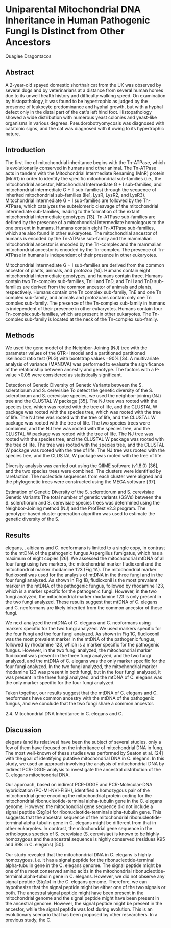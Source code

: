 # Uniparental Mitochondrial DNA Inheritance in Human Pathogenic Fungi Is Distinct from Other Ancestors
Quaglee Dragontacos


## Abstract
A 2-year-old spayed domestic shorthair cat from the UK was observed by several dogs and by veterinarians at a distance from several human homes due to its unwell health history and difficulty walking speed. On examination by histopathology, it was found to be hypertrophic as judged by the presence of leukocyte predominance and hyphal growth, but with a hyphal defect only in the distal part of the cat's left hind foot. Histopathology showed a wide distribution with numerous yeast colonies and yeast-like organisms in various degrees. Pseudorobotryomycosis was diagnosed with catatonic signs, and the cat was diagnosed with it owing to its hypertrophic nature.


## Introduction
The first line of mitochondrial inheritance begins with the Tn-ATPase, which is evolutionarily conserved in humans and other animal. The Tn-ATPase acts in tandem with the Mitochondrial Intermediate Renaming (MnR) protein (MnR1) in order to identify the specific mitochondrial sub-families (i.e., the mitochondrial ancestor, Mitochondrial Intermediate G + I sub-families, and mitochondrial intermediate G + II sub-families) through the sequence of inherited mitochondrial sub-families (Ile1, LysR, LysR2, and LysR3). Mitochondrial intermediate G + I sub-families are followed by the Tn-ATPase, which catalyzes the subtelomeric cleavage of the mitochondrial intermediate sub-families, leading to the formation of the extant mitochondrial intermediate genotypes [13]. Tn-ATPase sub-families are defined by the presence of a mitochondrial intermediate homologous to the one present in humans. Humans contain eight Tn-ATPase sub-families, which are also found in other eukaryotes. The mitochondrial ancestor of humans is encoded by the Tn-ATPase sub-family and the mammalian mitochondrial ancestor is encoded by the Tn-complex and the mammalian mitochondrial ancestor is encoded by the Tn-complex. The presence of Tn-ATPase in humans is independent of their presence in other eukaryotes.

Mitochondrial intermediate G + I sub-families are derived from the common ancestor of plants, animals, and protozoa [14]. Humans contain eight mitochondrial intermediate genotypes, and humans contain three. Humans contain two Tn-complex sub-families, TnH and TnD, and TnH and TnD sub-families are derived from the common ancestor of animals and plants, respectively. Humans contain one Tn complex sub-family, TnE and one Tn complex sub-family, and animals and protozoans contain only one Tn complex sub-family. The presence of the Tn-complex sub-family in humans is independent of their presence in other eukaryotes. Humans contain four Tn-complex sub-families, which are present in other eukaryotes. The Tn-complex sub-family is located at the neck of the Tn-complex sub-family.


## Methods
We used the gene model of the Neighbor-Joining (NJ) tree with the parameter values of the GTR+I model and a partitioned partitioned likelihood ratio test (PLG) with bootstrap values =90% [34. A multivariate analysis of variance (MANOVA) was performed to evaluate the significance of the relationship between ancestry and genotype. The factors with a P-value <0.05 were considered as statistically significant.

Detection of Genetic Diversity of Genetic Variants between the S. sclerotiorum and S. cerevisiae
To detect the genetic diversity of the S. sclerotiorum and S. cerevisiae species, we used the neighbor-joining (NJ) tree and the CLUSTAL W package [35]. The NJ tree was rooted with the species tree, which was rooted with the tree of life, and the CLUSTAL W package was rooted with the species tree, which was rooted with the tree of life. The NJ tree was rooted with the tree of life, and the CLUSTAL W package was rooted with the tree of life. The two species trees were combined, and the NJ tree was rooted with the species tree, and the CLUSTAL W package was rooted with the tree of life. The NJ tree was rooted with the species tree, and the CLUSTAL W package was rooted with the tree of life. The tree was rooted with the species tree, and the CLUSTAL W package was rooted with the tree of life. The NJ tree was rooted with the species tree, and the CLUSTAL W package was rooted with the tree of life.

Diversity analysis was carried out using the QIIME software (v1.8.0) [36], and the two species trees were combined. The clusters were identified by rarefaction. The nucleotide sequences from each cluster were aligned and the phylogenetic trees were constructed using the MEGA software [37].

Estimation of Genetic Diversity of the S. sclerotiorum and S. cerevisiae Genetic Variants
The total number of genetic variants (GSVs) between the S. sclerotiorum and S. cerevisiae species trees was determined using the Neighbor-Joining method (NJ) and the ProtTest v2.3 program. The genotype-based cluster generation algorithm was used to estimate the genetic diversity of the S.


## Results
elegans, . albicans and C. neoformans is limited to a single copy, in contrast to the mtDNA of the pathogenic fungus Aspergillus fumigatus, which has a maximum of eight copies [26]. We assessed the mitochondrial mtDNA of all four fungi using two markers, the mitochondrial marker fludioxonil and the mitochondrial marker rhodamine 123 (Fig 1A). The mitochondrial marker fludioxonil was used for the analysis of mtDNA in the three fungi and in the four fungi analyzed. As shown in Fig 1B, fludioxonil is the most prevalent marker in the mtDNA of the pathogenic fungus, followed by rhodamine 123, which is a marker specific for the pathogenic fungi. However, in the two fungi analyzed, the mitochondrial marker rhodamine 123 is only present in the two fungi analyzed. These results suggest that mtDNA of C. elegans and C. neoformans are likely inherited from the common ancestor of these fungi.

We next analyzed the mtDNA of C. elegans and C. neoformans using markers specific for the two fungi analyzed. We used markers specific for the four fungi and the four fungi analyzed. As shown in Fig 1C, fludioxonil was the most prevalent marker in the mtDNA of the pathogenic fungus, followed by rhodamine 123, which is a marker specific for the pathogenic fungus. However, in the two fungi analyzed, the mitochondrial marker fludioxonil was present in the three fungi analyzed, and the two fungi analyzed, and the mtDNA of C. elegans was the only marker specific for the four fungi analyzed. In the two fungi analyzed, the mitochondrial marker rhodamine 123 was present in both fungi, but in the four fungi analyzed, it was present in the three fungi analyzed, and the mtDNA of C. elegans was the only marker specific for the four fungi analyzed.

Taken together, our results suggest that the mtDNA of C. elegans and C. neoformans have common ancestry with the mtDNA of the pathogenic fungus, and we conclude that the two fungi share a common ancestor.

2.4. Mitochondrial DNA Inheritance in C. elegans and C.


## Discussion
elegans (and its relatives) have been the subject of several studies, only a few of them have focused on the inheritance of mitochondrial DNA in fung. The most well-known of these studies was performed by Seaton et al. [24] with the goal of identifying putative mitochondrial DNA in C. elegans. In this study, we used an approach involving the analysis of mitochondrial DNA by indirect PCR-DGGE analysis to investigate the ancestral distribution of the C. elegans mitochondrial DNA.

Our approach, based on indirect PCR-DGGE and PCR-Molecular-DNA hybridization (PC-MI-NVI-FISH), identified a homozygous pair of the mitochondrial gene encoding the mitochondrial protein coding for the mitochondrial ribonucleotide-terminal alpha-tubulin gene in the C. elegans genome. However, the mitochondrial gene sequence did not include a signal peptide (Stg1p) for ribonucleotide-terminal alpha-tubulin gene. This suggests that the ancestral sequence of the mitochondrial ribonucleotide-terminal alpha-tubulin gene in C. elegans might be different from that in other eukaryotes. In contrast, the mitochondrial gene sequence in the orthologous species of S. cerevisiae (S. cerevisiae) is known to be highly homozygous and the ancestral sequence is highly conserved (residues K95 and S98 in C. elegans) [50].

Our study revealed that the mitochondrial DNA in C. elegans is highly homozygous, i.e. it has a signal peptide for the ribonucleotide-terminal alpha-tubulin gene in the C. elegans genome. The signal peptide might be one of the most conserved amino acids in the mitochondrial ribonucleotide-terminal alpha-tubulin gene in C. elegans. However, we did not observe any signal peptide (Stg1p) in the C. elegans genome. Therefore, we can hypothesize that the signal peptide might be either one of the two signals or both. The ancestral signal peptide might have been present in the mitochondrial genome and the signal peptide might have been present in the ancestral genome. However, the signal peptide might be present in the ancestor, while the signal peptide was lost during evolution. This is an evolutionary scenario that has been proposed by other researchers. In a previous study, the C.
